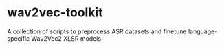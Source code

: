 # wav2vec-toolkit
A collection of scripts to preprocess ASR datasets and finetune language-specific Wav2Vec2 XLSR models
